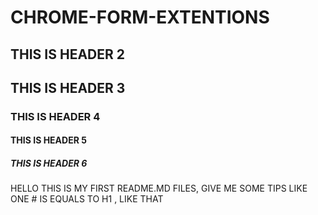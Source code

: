# CHROME-FORM-EXTENTIONS
 
## THIS IS HEADER 2

## THIS IS HEADER 3

### THIS IS HEADER 4

#### THIS IS HEADER 5

##### THIS IS HEADER 6

HELLO THIS IS MY FIRST README.MD FILES, GIVE ME SOME TIPS LIKE ONE # IS EQUALS TO H1 , 
LIKE THAT

